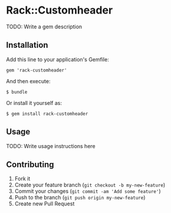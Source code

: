 # Rack::Customheader

TODO: Write a gem description

## Installation

Add this line to your application's Gemfile:

    gem 'rack-customheader'

And then execute:

    $ bundle

Or install it yourself as:

    $ gem install rack-customheader

## Usage

TODO: Write usage instructions here

## Contributing

1. Fork it
2. Create your feature branch (`git checkout -b my-new-feature`)
3. Commit your changes (`git commit -am 'Add some feature'`)
4. Push to the branch (`git push origin my-new-feature`)
5. Create new Pull Request
